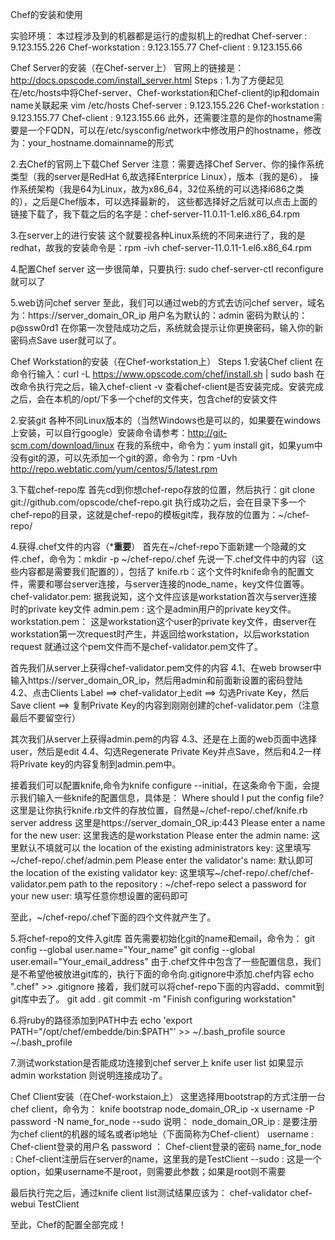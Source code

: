 Chef的安装和使用

实验环境：
本过程涉及到的机器都是运行的虚拟机上的redhat
Chef-server : 9.123.155.226
Chef-workstation : 9.123.155.77
Chef-client : 9.123.155.66

Chef Server的安装（在Chef-server上）
官网上的链接是：http://docs.opscode.com/install_server.html
Steps :
1.为了方便起见在/etc/hosts中将Chef-server、Chef-workstation和Chef-client的ip和domain name关联起来
vim /etc/hosts
Chef-server : 9.123.155.226
Chef-workstation : 9.123.155.77
Chef-client : 9.123.155.66
此外，还需要注意的是你的hostname需要是一个FQDN，可以在/etc/sysconfig/network中修改用户的hostname，修改为：your_hostname.domainname的形式

2.去Chef的官网上下载Chef Server
注意：需要选择Chef Server、你的操作系统类型（我的server是RedHat 6,故选择Enterprice Linux），版本（我的是6），
操作系统架构（我是64为Linux，故为x86_64，32位系统的可以选择i686之类的），之后是Chef版本，可以选择最新的，
这些都选择好之后就可以点击上面的链接下载了，我下载之后的名字是：chef-server-11.0.11-1.el6.x86_64.rpm

3.在server上的进行安装
这个就要视各种Linux系统的不同来进行了，我的是redhat，故我的安装命令是：rpm -ivh chef-server-11.0.11-1.el6.x86_64.rpm

4.配置Chef server
这一步很简单，只要执行: sudo chef-server-ctl reconfigure就可以了

5.web访问chef server
至此，我们可以通过web的方式去访问chef server，域名为：https://server_domain_OR_ip
用户名为默认的：admin
密码为默认的：p@ssw0rd1
在你第一次登陆成功之后，系统就会提示让你更换密码，输入你的新密码点Save user就可以了。


Chef Workstation的安装（在Chef-workstation上）
Steps
1.安装Chef client
在命令行输入：curl -L https://www.opscode.com/chef/install.sh | sudo bash
在改命令执行完之后，输入chef-client -v 查看chef-client是否安装完成。安装完成之后，会在本机的/opt/下多一个chef的文件夹，包含chef的安装文件

2.安装git
各种不同Linux版本的（当然Windows也是可以的，如果要在windows上安装，可以自行google）安装命令请参考：http://git-scm.com/download/linux
在我的系统中，命令为：yum install git，如果yum中没有git的源，可以先添加一个git的源，命令为：rpm -Uvh http://repo.webtatic.com/yum/centos/5/latest.rpm

3.下载chef-repo库
首先cd到你想chef-repo存放的位置，然后执行：git clone git://github.com/opscode/chef-repo.git
执行成功之后，会在目录下多一个chef-repo的目录，这就是chef-repo的模板git库，我存放的位置为：~/chef-repo/

4.获得.chef文件的内容（*********重要********）
首先在~/chef-repo下面新建一个隐藏的文件.chef，命令为：mkdir -p ~/chef-repo/.chef
先说一下.chef文件中的内容（这些内容都是需要我们配置的），包括了
knife.rb：这个文件时knife命令的配置文件，需要和哪台server连接，与server连接的node_name，key文件位置等。
chef-validator.pem: 据我说知，这个文件应该是workstation首次与server连接时的private key文件
admin.pem : 这个是admin用户的private key文件。
workstation.pem： 这是workstation这个user的private key文件，由server在workstation第一次request时产生，并返回给workstation，以后workstation request
就通过这个pem文件而不是chef-validator.pem文件了。

首先我们从server上获得chef-validator.pem文件的内容
4.1、在web browser中输入https://server_domain_OR_ip，然后用admin和前面新设置的密码登陆
4.2、点击Clients Label ==> chef-validator上edit  ==>  勾选Private Key，然后Save client ==> 复制Private Key的内容到刚刚创建的chef-validator.pem（注意最后不要留空行）

其次我们从server上获得admin.pem的内容
4.3、还是在上面的web页面中选择user，然后是edit
4.4、勾选Regenerate Private Key并点Save，然后和4.2一样将Private key的内容复制到admin.pem中。

接着我们可以配置knife,命令为knife configure --initial，在这条命令下面，会提示我们输入一些knife的配置信息，具体是：
Where should I put the config file?  这里是让你执行knife.rb文件的存放位置，自然是~/chef-repo/.chef/knife.rb
server address     这里是https://server_domain_OR_ip:443
Please enter a name for the new user:   这里我选的是workstation
Please enter the admin name: 			这里默认不填就可以
the location of the existing administrators key:	这里填写~/chef-repo/.chef/admin.pem
Please enter the validator's name:	默认即可
the location of the existing validator key:		这里填写~/chef-repo/.chef/chef-validator.pem
path to the repository : 		~/chef-repo 
select a password for your new user: 		填写任意你想设置的密码即可

至此，~/chef-repo/.chef下面的四个文件就产生了。

5.将chef-repo的文件入git库
首先需要初始化git的name和email，命令为：
git config --global user.name="Your_name"
git config --global user.email="Your_email_address"
由于.chef文件中包含了一些配置信息，我们是不希望他被放进git库的，执行下面的命令向.gitignore中添加.chef内容
echo ".chef" >> .gitignore
接着，我们就可以将chef-repo下面的内容add、commit到git库中去了。
git add .
git commit -m "Finish configuring workstation"

6.将ruby的路径添加到PATH中去
echo 'export PATH="/opt/chef/embedde/bin:$PATH"' >> ~/.bash_profile
source ~/.bash_profile


7.测试workstation是否能成功连接到chef server上
knife user list
如果显示
admin
workstation
则说明连接成功了。

Chef Client安装（在Chef-workstaion上）
这里选择用bootstrap的方式注册一台chef client，命令为：
knife bootstrap node_domain_OR_ip -x username -P password -N name_for_node --sudo 
说明：
node_domain_OR_ip : 是要注册为chef client的机器的域名或者ip地址（下面简称为Chef-client）
username   :   Chef-client登录的用户名
password   ：  Chef-client登录的密码
name_for_node : Chef-client注册后在server的name，这里我的是TestClient
--sudo :    这是一个option，如果username不是root，则需要此参数；如果是root则不需要

最后执行完之后，通过knife client list测试结果应该为：
chef-validator
chef-webui
TestClient

至此，Chef的配置全部完成！
